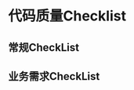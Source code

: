 # 代码质量Checklist


<!--more-->

## 常规CheckList

[](/images/常规checklist.webp)

## 业务需求CheckList

[](/images/业务需求checklist.webp)
